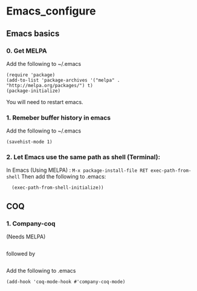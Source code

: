 # Emacs_configure

## Emacs basics

### 0. Get MELPA

Add the following to ~/.emacs 

```;; Add MELPA
(require 'package)
(add-to-list 'package-archives '("melpa" . "http://melpa.org/packages/") t)
(package-initialize)
```

You will need to restart emacs.

### 1. Remeber buffer history in emacs

Add the following to ~/.emacs 

`(savehist-mode 1)`

### 2. Let Emacs use the same path as shell (Terminal):

In Emacs (Using MELPA) :
`M-x package-install-file RET exec-path-from-shell`
Then add the following to .emacs:

```(when (memq window-system '(mac ns))
  (exec-path-from-shell-initialize))
 ```

## COQ
### 1. Company-coq
(Needs MELPA)
```M-x package-refresh-contents RET 
```
followed by 
```M-x package-install RET company-coq RET
```

Add the following to .emacs

```;; Load company-coq when opening Coq files
(add-hook 'coq-mode-hook #'company-coq-mode)
```
